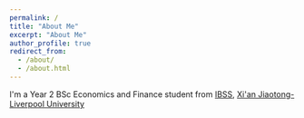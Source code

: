 ```yaml
---
permalink: /
title: "About Me"
excerpt: "About Me"
author_profile: true
redirect_from: 
  - /about/
  - /about.html
---
```


I'm a Year 2 BSc Economics and Finance student from [IBSS](https://www.xjtlu.edu.cn/zh/study/departments/international-business-school-suzhou), [Xi'an Jiaotong-Liverpool University](https://www.xjtlu.edu.cn)
